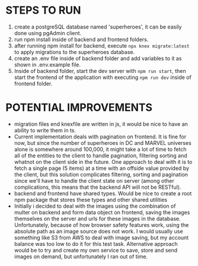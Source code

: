 # STEPS TO RUN

1. create a postgreSQL database named 'superheroes', it can be easily done using pgAdmin client.
2. run npm install inside of backend and frontend folders.
3. after running npm install for backend, execute `npx knex migrate:latest` to apply migrations to the superheroes database.
4. create an .env file inside of backend folder and add variables to it as shown in .env.example file.
5. Inside of backend folder, start the dev server with `npm run start`, then start the frontend of the application with executing `npm run dev` inside of frontend folder.

# POTENTIAL IMPROVEMENTS

- migration files end knexfile are written in js, it would be nice to have an ability to write them in ts.
- Current implementation deals with pagination on frontend. It is fine for now, but since the number of superheroes in DC and MARVEL universes alone is somewhere around 100,000, it might take a lot of time to fetch all of the entities to the client to handle pagination, filtering sorting and whatnot on the client side in the future. One approach to deal with it is to fetch a single page (5 items) at a time with an offside value provided by the client, but this solution complicates filtering, sorting and pagination since we'll have to handle the client state on server (among other complications, this means that the backend API will not be RESTful).
- backend and frontend have shared types. Would be nice to create a root npm package that stores these types and other shared utilities
- Initially i decided to deal with the images using the combination of multer on backend and form data object on frontend, saving the images themselves on the server and urls for these images in the database. Unfortunately, because of how browser safety features work, using the absolute path as an image source does not work. I would usually use something like S3 from AWS to deal with image saving, but my account balance was too low to do it for this test task. Alternative approach would be to try and create my own service to save, store and send images on demand, but unfortunately I ran out of time.
